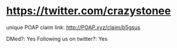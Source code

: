 # https://twitter.com/crazystonee

unique POAP claim link: http://POAP.xyz/claim/b5gsus

DMed?: Yes
Following us on twitter?: Yes